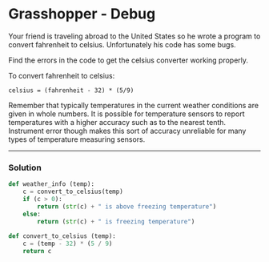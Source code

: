# Grasshopper - Debug

Your friend is traveling abroad to the United States so he wrote a program to convert fahrenheit to celsius. Unfortunately his code has some bugs.

Find the errors in the code to get the celsius converter working properly.

To convert fahrenheit to celsius:

```
celsius = (fahrenheit - 32) * (5/9)
```

Remember that typically temperatures in the current weather conditions are given in whole numbers. It is possible for temperature sensors to report temperatures with a higher accuracy such as to the nearest tenth. Instrument error though makes this sort of accuracy unreliable for many types of temperature measuring sensors.

---

### Solution

```python
def weather_info (temp):
    c = convert_to_celsius(temp)
    if (c > 0):
        return (str(c) + " is above freezing temperature")
    else:
        return (str(c) + " is freezing temperature")
    
def convert_to_celsius (temp):
    c = (temp - 32) * (5 / 9)
    return c
```
